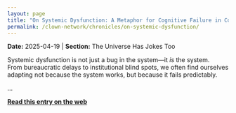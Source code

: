 ```yaml
---
layout: page
title: "On Systemic Dysfunction: A Metaphor for Cognitive Failure in Coordinated Disturbance Networks"
permalink: /clown-network/chronicles/on-systemic-dysfunction/
---
```


<div class="clown-network-preview">
<p><strong>Date:</strong> 2025-04-19 | <strong>Section:</strong> The Universe Has Jokes Too</p>
<div class="section">


Systemic dysfunction is not just a bug in the system—it *is* the system.  
From bureaucratic delays to institutional blind spots, we often find ourselves adapting not because the system works, but because it fails predictably.

...

[**Read this entry on the web**](https://kristinap09.github.io/clown-network/chronicles/2025-04-19-on-systemic-dysfunction.html)
